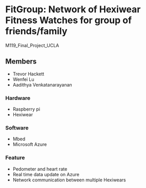 # FitGroup: Network of Hexiwear Fitness Watches for group of friends/family<br>
M119_Final_Project_UCLA
## Members
* Trevor Hackett
* Wenfei Lu
* Aadithya Venkatanarayanan
### Hardware
* Raspberry pi
* Hexiwear
### Software
* Mbed
* Microsoft Azure
### Feature
* Pedometer and heart rate 
* Real time data update on Azure
* Network communication between multiple Hexiwears
